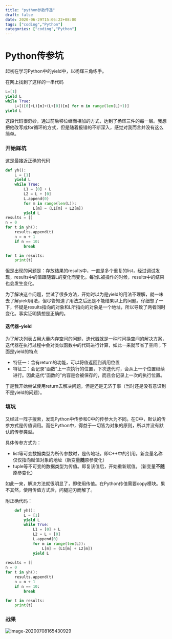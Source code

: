 ```yaml
---
title: "python参数传递"
draft: false
date: 2020-06-29T15:05:22+08:00
tags: ["coding","Python"]
categories: ["coding","Python"]
---
```




# Python传参坑

起初在学习Python中的yield中，以杨辉三角练手。

在网上找到了这样的一串代码

```python
L=[1]
yield L
while True:
	L=[([0]+L)[m]+(L+[0])[m] for m in range(len(L)+1)]
yield L
```

这段代码很奇妙，通过前后移位继而相加的方式，达到了杨辉三件的每一层。我想把他改写成for循环的方式，但是随着报错的不断深入，感觉对我而言并没有这么简单。

### 开始踩坑

这是最接近正确的代码

```python
def yh():
    L = [1]
    yield L
    while True:
        L1 = [0] + L
        L2 = L + [0]
        L.append(0)
        for m in range(len(L)):
            L[m] = (L1[m] + L2[m])
        yield L
results = []
n = 0
for t in yh():
    results.append(t)
    n = n + 1
    if n == 10:
        break

for t in results:
    print(t)
```

但是出现的问题是：存放结果的results中，一直是多个重复的list，经过调试发现，results中的值跟随着L的变化而变化。每当L被操作的时候，results中的结果也会发生变化。

为了解决这个问题，尝试了很多方法，开始时以为是yield的用法不理解，就一味去了解yield用法，但尽管知道了用法之后还是不能结果以上的问题。仔细想了一下，怀疑是results指向的对象和L所指向的对象是一个地址，所以导致了两者同时变化。事实证明猜想是正确的。

#### 迭代器–yield

为了解决列表占用大量内存空间的问题，迭代器就是一种时间换空间的解决方案，迭代器在执行过程中会对类似函数中的代码进行计算，如此一来就节省了空间；下面是yield的特点

- 特征一：含有return的功能，可以将值返回到调用位置
- 特征二：会记录“函数”上一次执行的位置，下次迭代时，会从上一个位置继续进行。因此迭代“函数的”内容是会被保存的，而且会记录上一次的执行位置。



于是我开始尝试使用return去解决问题，但是还是无济于事（当时还是没有意识到不是yield的问题）。

### 填坑

又经过一阵子搜索，发现Python中传参和C中的传参大为不同。在C中，默认的传参方式是传值调用。而在Python中，得益于一切皆为对象的原则，所以并没有默认的传参类型。

具体传参方式为：

- list等可变数据类型为所传参数时，是传地址。即C++中的引用。新变量名称仅仅指向赋值对象的地址（新变量**随**原参变化）
- tuple等不可变的数据类型为传值。即复该值后，开始重新赋值。（新变量**不随**原参变化）

如此一来，解决方法就很明显了，即使用传值。在Python传值需要copy模块。果不其然，使用传值方式后，问腿迎刃而解了。

附正确代码：

```python
    def yh():
        L = [1]
        yield L
        while True:
            L1 = [0] + L
            L2 = L + [0]
            L.append(0)
            for m in range(len(L)):
                L[m] = (L1[m] + L2[m])
            yield L
        
results = []
n = 0
for t in yh():
    results.append(t)
    n = n + 1
    if n == 10:
        break

for t in results:
    print(t)
```

### 战果

![image-20200708165430929](https://gitee.com/ymyguang/picture/raw/master/img/image-20200708165430929.png)